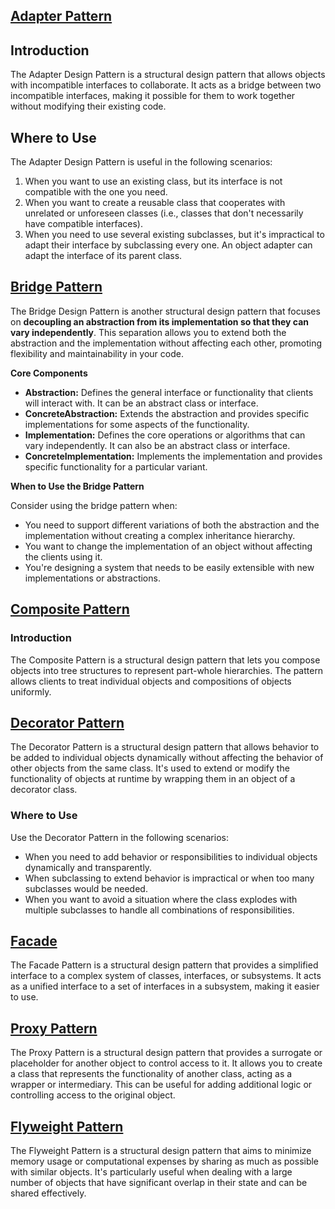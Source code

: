 
## [Adapter Pattern](adapter.md)

## Introduction

The Adapter Design Pattern is a structural design pattern that allows objects with incompatible interfaces to collaborate. It acts as a bridge between two incompatible interfaces, making it possible for them to work together without modifying their existing code.

## Where to Use

The Adapter Design Pattern is useful in the following scenarios:

1. When you want to use an existing class, but its interface is not compatible with the one you need.
2. When you want to create a reusable class that cooperates with unrelated or unforeseen classes (i.e., classes that don't necessarily have compatible interfaces).
3. When you need to use several existing subclasses, but it's impractical to adapt their interface by subclassing every one. An object adapter can adapt the interface of its parent class.

## [Bridge Pattern](Bridge.md)

The Bridge Design Pattern is another structural design pattern that focuses on **decoupling an abstraction from its implementation so that they can vary independently**. This separation allows you to extend both the abstraction and the implementation without affecting each other, promoting flexibility and maintainability in your code.

**Core Components**

- **Abstraction:** Defines the general interface or functionality that clients will interact with. It can be an abstract class or interface.
- **ConcreteAbstraction:** Extends the abstraction and provides specific implementations for some aspects of the functionality.
- **Implementation:** Defines the core operations or algorithms that can vary independently. It can also be an abstract class or interface.
- **ConcreteImplementation:** Implements the implementation and provides specific functionality for a particular variant.

**When to Use the Bridge Pattern**

Consider using the bridge pattern when:

- You need to support different variations of both the abstraction and the implementation without creating a complex inheritance hierarchy.
- You want to change the implementation of an object without affecting the clients using it.
- You're designing a system that needs to be easily extensible with new implementations or abstractions.



## [Composite Pattern](Composite.md)

### Introduction

The Composite Pattern is a structural design pattern that lets you compose objects into tree structures to represent part-whole hierarchies. The pattern allows clients to treat individual objects and compositions of objects uniformly.

## [Decorator Pattern](decorator.md)


The Decorator Pattern is a structural design pattern that allows behavior to be added to individual objects dynamically without affecting the behavior of other objects from the same class. It's used to extend or modify the functionality of objects at runtime by wrapping them in an object of a decorator class.

### Where to Use

Use the Decorator Pattern in the following scenarios:

- When you need to add behavior or responsibilities to individual objects dynamically and transparently.
- When subclassing to extend behavior is impractical or when too many subclasses would be needed.
- When you want to avoid a situation where the class explodes with multiple subclasses to handle all combinations of responsibilities.


## [Facade](facade.md)

The Facade Pattern is a structural design pattern that provides a simplified interface to a complex system of classes, interfaces, or subsystems. It acts as a unified interface to a set of interfaces in a subsystem, making it easier to use.

## [Proxy Pattern](proxy.md)

The Proxy Pattern is a structural design pattern that provides a surrogate or placeholder for another object to control access to it. It allows you to create a class that represents the functionality of another class, acting as a wrapper or intermediary. This can be useful for adding additional logic or controlling access to the original object.

## [Flyweight Pattern](flyweight.md)

The Flyweight Pattern is a structural design pattern that aims to minimize memory usage or computational expenses by sharing as much as possible with similar objects. It's particularly useful when dealing with a large number of objects that have significant overlap in their state and can be shared effectively.